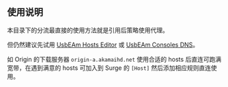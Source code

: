 ## 使用说明

本目录下的分流最直接的使用方法就是引用后策略使用代理。

但仍然建议先试用 [UsbEAm Hosts Editor](https://www.dogfight360.com/blog/475/)
或 [UsbEAm Consoles DNS](https://www.dogfight360.com/blog/1845/)。

如 Origin 的下载服务器 `origin-a.akamaihd.net` 使用合适的 hosts 后直连可跑满宽带，在遇到满意的 hosts 可加入到 Surge
的 `[Host]` 然后添加相应规则直连使用。